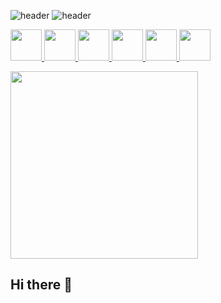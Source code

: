 ![header](https://capsule-render.vercel.app/api?type=waving&color=gradient&customColorList=1,10,1,1,10,10,30,0,2,1,10,3,18,10,1,26,4,20&height=130&section=header&text=Hey%20Everyone!&animation=fade&fontSize=90)
![header](https://capsule-render.vercel.app/api?type=transparent&color=timeGradient&height=35&section=header&text=Let's%20Connect%20and%20have%20a%20chat;/&animation=fade&fontSize=25)

  <a href="https://www.instagram.com/hritikkumar/">
  <img height="50" src="https://cdn2.iconfinder.com/data/icons/social-icons-33/128/Instagram-512.png"/>
</a>
<a href="https://www.instagram.com/hritikkumar/">
  <img height="50" src="https://cdn2.iconfinder.com/data/icons/social-media-and-payment/64/-15-512.png"/>
</a>
<a  href="https://www.instagram.com/hritikkumar/">
  <img height="50" src="https://encrypted-tbn0.gstatic.com/images?q=tbn:ANd9GcSYQIqzv3klUwYdw6gGu46ZGaLUndElkWqDwA&s"/>
</a>
<a  href="https://www.instagram.com/hritikkumar/">
  <img height="50" src="https://cdn1.iconfinder.com/data/icons/unicons-line-vol-3/24/discord-512.png"/>
</a>
<a  href="https://www.instagram.com/hritikkumar/">
  <img height="50" src="https://cdn-icons-png.freepik.com/512/3135/3135715.png?uid=R198168497&ga=GA1.1.1313129091.1738601600"/>
</a>
<a  href="https://www.instagram.com/hritikkumar/">
  <img height="50" src="https://cdn4.iconfinder.com/data/icons/social-media-logos-6/512/112-gmail_email_mail-512.png"/>
</a>
   <p><img height="300" src="https://media1.tenor.com/m/2X0q4J7BTu0AAAAd/goku-dance.gif"/><p/> 

## Hi there 👋

<!--
**Hritik-Kumar-dev/Hritik-Kumar-dev** is a ✨ _special_ ✨ repository because its `README.md` (this file) appears on your GitHub profile.

Here are some ideas to get you started:

- 🔭 I’m currently working on ...
- 🌱 I’m currently learning ...
- 👯 I’m looking to collaborate on ...
- 🤔 I’m looking for help with ...
- 💬 Ask me about ...
- 📫 How to reach me: ...
- 😄 Pronouns: ...
- ⚡ Fun fact: ...
-->
